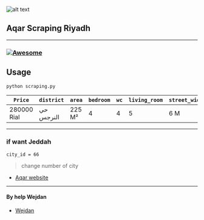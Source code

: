 
![alt text](https://aqd.com.sa/wp-content/uploads/2020/10/aqar-logo-300x300.png)

## Aqar Scraping Riyadh
---

###  [![Awesome](https://cdn.jsdelivr.net/gh/sindresorhus/awesome@d7305f38d29fed78fa85652e3a63e154dd8e8829/media/badge.svg)](https://github.com/sindresorhus/awesome#readme)

## Usage

```bash
python scraping.py
```
`Price` | `district` | `area` | `bedroom` |`wc` | `living_room` | `street_width` | `house_age` | `last_update` | `direction` | `ketchen` | `latitude` | `longitude` 
--- | --- | --- | --- | --- | --- | --- | --- | --- | --- | --- | --- | ---
280000 Rial| حي النرجس	 | 225 M² | 4 | 4 | 5 | 6 M | 5 Years | 1659410139 | nun | False or True | 24.855249 | 24.855232
 
---
### if want Jeddah 
```
city_id = 66
```
> change number of city 
- [Aqar website](https://sa.aqar.fm)
---
#### By help Wejdan
- [Wejdan](https://t.me/doublyou)
